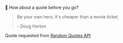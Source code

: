 📣 How about a quote before you go?

> Be your own hero, it's cheaper than a movie ticket.
>
> <p>- Doug Horton</p>

Quote requested from [Random Quotes API](https://github.com/lukePeavey/quotable)
